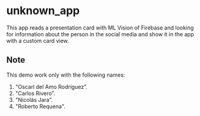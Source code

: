 # unknown_app

This app reads a presentation card with ML Vision of Firebase and looking for information about the person in the social media and show it in the app with a custom card view.

## Note

This demo work only with the following names:

1. "Oscarl del Amo Rodríguez”.
2. "Carlos Rivero”.
3. "Nicolás Jara”.
4. "Roberto Requena".
